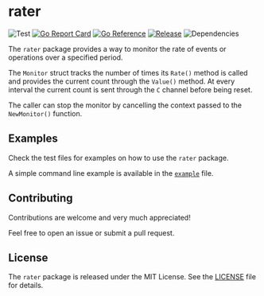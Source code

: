 # rater

![Test](https://github.com/thetechpanda/mutex/actions/workflows/go.yml/badge.svg)
[![Go Report Card](https://goreportcard.com/badge/github.com/thetechpanda/rater)](https://goreportcard.com/report/github.com/thetechpanda/rater)
[![Go Reference](https://pkg.go.dev/badge/github.com/thetechpanda/rater.svg)](https://pkg.go.dev/github.com/thetechpanda/rater)
[![Release](https://img.shields.io/github/release/thetechpanda/rater.svg?style=flat-square)](https://github.com/thetechpanda/rater/releases)
![Dependencies](https://img.shields.io/badge/Go_Dependencies-_None_-green.svg)

The `rater` package provides a way to monitor the rate of events or operations over a specified period.

The `Monitor` struct tracks the number of times its `Rate()` method is called and provides the current count through the `Value()` method.
At every interval the current count is sent through the `C` channel before being reset.

The caller can stop the monitor by cancelling the context passed to the `NewMonitor()` function.

## Examples

Check the test files for examples on how to use the `rater` package.

A simple command line example is available in the [`example`](./example/example.go) file.

## Contributing

Contributions are welcome and very much appreciated!

Feel free to open an issue or submit a pull request.

## License

The `rater` package is released under the MIT License. See the [LICENSE](LICENSE) file for details.
